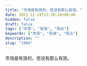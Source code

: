 ```yaml
---
title: "市场是有效的，但没有那么有效。"
date: 2021-12-19T13:30:18+08:00
hidden: false
draft: false
tags: ["市场", "有效", "观点"]
keywords: ["市场", "有效", "观点"]
description: ""
slug: "1904"
---
```


市场是有效的，但没有那么有效。
